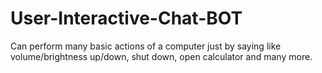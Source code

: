 # User-Interactive-Chat-BOT
Can perform many basic actions of a computer just by saying like volume/brightness up/down, shut down, open calculator and many more.
